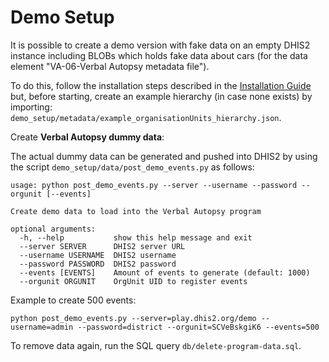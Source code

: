 # Demo Setup

It is possible to create a demo version with fake data on an empty DHIS2 instance including BLOBs which holds fake data about cars (for the data element "VA-06-Verbal Autopsy metadata file").

To do this, follow the installation steps described in the [Installation Guide](Installation.md) but, before starting, create an example hierarchy (in case none exists) by importing: `demo_setup/metadata/example_organisationUnits_hierarchy.json`.

Create **Verbal Autopsy dummy data**:

The actual dummy data can be generated and pushed into DHIS2 by using the script `demo_setup/data/post_demo_events.py` as follows:

```
usage: python post_demo_events.py --server --username --password --orgunit [--events]

Create demo data to load into the Verbal Autopsy program

optional arguments:
  -h, --help           show this help message and exit
  --server SERVER      DHIS2 server URL
  --username USERNAME  DHIS2 username
  --password PASSWORD  DHIS2 password
  --events [EVENTS]    Amount of events to generate (default: 1000)
  --orgunit ORGUNIT    OrgUnit UID to register events
```

Example to create 500 events:

```
python post_demo_events.py --server=play.dhis2.org/demo --username=admin --password=district --orgunit=SCVeBskgiK6 --events=500
```

To remove data again, run the SQL query `db/delete-program-data.sql`.
